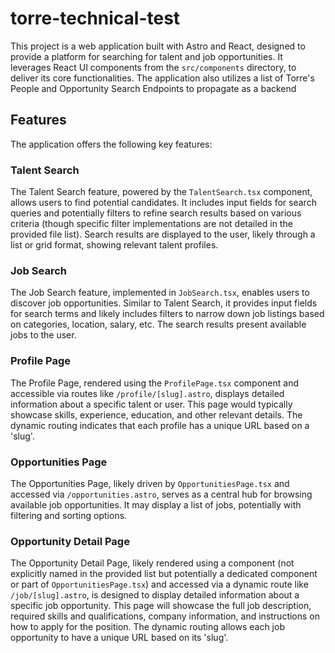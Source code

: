 # torre-technical-test

This project is a web application built with Astro and React, designed to provide a platform for searching for talent and job opportunities. It leverages React UI components from the `src/components` directory, to deliver its core functionalities. The application also utilizes a list of Torre's People and Opportunity Search Endpoints to propagate as a backend


## Features

The application offers the following key features:

### Talent Search

The Talent Search feature, powered by the `TalentSearch.tsx` component, allows users to find potential candidates. It includes input fields for search queries and potentially filters to refine search results based on various criteria (though specific filter implementations are not detailed in the provided file list). Search results are displayed to the user, likely through a list or grid format, showing relevant talent profiles.

### Job Search

The Job Search feature, implemented in `JobSearch.tsx`, enables users to discover job opportunities. Similar to Talent Search, it provides input fields for search terms and likely includes filters to narrow down job listings based on categories, location, salary, etc. The search results present available jobs to the user.

### Profile Page

The Profile Page, rendered using the `ProfilePage.tsx` component and accessible via routes like `/profile/[slug].astro`, displays detailed information about a specific talent or user. This page would typically showcase skills, experience, education, and other relevant details. The dynamic routing indicates that each profile has a unique URL based on a 'slug'.

### Opportunities Page

The Opportunities Page, likely driven by `OpportunitiesPage.tsx` and accessed via `/opportunities.astro`, serves as a central hub for browsing available job opportunities. It may display a list of jobs, potentially with filtering and sorting options.

### Opportunity Detail Page

The Opportunity Detail Page, likely rendered using a component (not explicitly named in the provided list but potentially a dedicated component or part of `OpportunitiesPage.tsx`) and accessed via a dynamic route like `/job/[slug].astro`, is designed to display detailed information about a specific job opportunity. This page will showcase the full job description, required skills and qualifications, company information, and instructions on how to apply for the position. The dynamic routing allows each job opportunity to have a unique URL based on its 'slug'.
